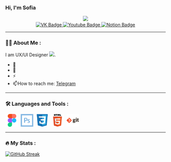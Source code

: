 ### Hi, I'm Sofia

<!--
**SofiazaR/sofiazaR** is a ✨ _special_ ✨ repository because its `README.md` (this file) appears on your GitHub profile.

Here are some ideas to get you started:

- 🔭 I’m currently working on ...
- 🌱 I’m currently learning ...
- 👯 I’m looking to collaborate on ...
- 🤔 I’m looking for help with ...
- 💬 Ask me about ...
- 📫 How to reach me: ...
- 😄 Pronouns: ...
- ⚡ Fun fact: ...
-->

<div id="header" align="center">
  <img src="https://media.giphy.com/media/zPfcyMT5MG8hjTrnkm/giphy.gif" frameBorder="0"/>
</div>


<div id="badges" align="center">
  <a href="https://vk.com/chto_gde_sofiko">
  <img src="https://img.shields.io/badge/sofiana-blue?logo=vk&logoColor=white" alt="VK Badge"/>
  </a>
  <a href="https://www.youtube.com/channel/UCywtGiBS9mvjGbkAhUSmhIw">
  <img src="https://img.shields.io/badge/YouTube-red?logo=youtube&logoColor=white" alt="Youtube Badge"/>
  </a>
  <a href="https://www.notion.so/sofianarazuvalova/334c8962183a4be2b5ff3cffe4f75130">
  <img src="https://img.shields.io/badge/resume-orange?logo=notion&logoColor=white" alt="Notion Badge"/>
  </a>
</div>

---

### :woman_technologist: About Me :
I am UX/UI Designer <img src="https://media.giphy.com/media/WUlplcMpOCEmTGBtBW/giphy.gif" width="30">.
- :telescope: 
- :seedling: 
- :zap:
- :mailbox:How to reach me: <a href="https://t.me/chtogdesofiko "> Telegram </a>

---

### :hammer_and_wrench: Languages and Tools :
<div>
  <img src="https://github.com/devicons/devicon/blob/master/icons/figma/figma-original.svg" title="Figma" alt="Figma" width="40" height="40"/>&nbsp;
  <img src="https://github.com/devicons/devicon/blob/master/icons/photoshop/photoshop-line.svg" title="Photoshop" alt="Photoshop" width="40" height="40"/>&nbsp;
  <img src="https://github.com/devicons/devicon/blob/master/icons/css3/css3-original.svg" title="CSS" alt="CSS" width="40" height="40"/>&nbsp;
  <img src="https://github.com/devicons/devicon/blob/master/icons/html5/html5-original-wordmark.svg" title="HTML" alt="HTML" width="40" height="40"/>&nbsp;
  <img src="https://github.com/devicons/devicon/blob/master/icons/git/git-original-wordmark.svg" title="Git" alt="Git" width="40" height="40"/>&nbsp;
</div>

---

### :fire: My Stats :

[![GitHub Streak](http://github-readme-streak-stats.herokuapp.com?user=sofiazar&theme=tokyonight-duo&hide_border=true&date_format=j%20M%5B%20Y%5D&mode=weekly)](https://git.io/streak-stats)
  
